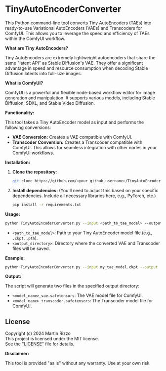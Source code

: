 # TinyAutoEncoderConverter

This Python command-line tool converts Tiny AutoEncoders (TAEs) into ready-to-use Variational AutoEncoders (VAEs) and Transcoders for ComfyUI.  This allows you to leverage the speed and efficiency of TAEs within the ComfyUI workflow.

**What are Tiny AutoEncoders?**

Tiny AutoEncoders are extremely lightweight autoencoders that share the same "latent API" as Stable Diffusion's VAE.  They offer a significant advantage in speed and resource consumption when decoding Stable Diffusion latents into full-size images.

**What is ComfyUI?**

ComfyUI is a powerful and flexible node-based workflow editor for image generation and manipulation. It supports various models, including Stable Diffusion, SDXL, and Stable Video Diffusion.

**Functionality:**

This tool takes a Tiny AutoEncoder model as input and performs the following conversions:

* **VAE Conversion:** Creates a VAE compatible with ComfyUI.
* **Transcoder Conversion:** Creates a Transcoder compatible with ComfyUI.  This allows for seamless integration with other nodes in your ComfyUI workflows.

**Installation:**

1. **Clone the repository:**
   ```bash
   git clone https://github.com/<your_github_username>/TinyAutoEncoderConverter.git
   ```

2. **Install dependencies:**  (You'll need to adjust this based on your specific dependencies.  Include all necessary libraries here, e.g., PyTorch, etc.)
   ```bash
   pip install -r requirements.txt
   ```

**Usage:**

```bash
python TinyAutoEncoderConverter.py --input <path_to_tae_model> --output <output_directory>
```

* `<path_to_tae_model>`: Path to your Tiny AutoEncoder model file (e.g., `.ckpt`, `.pth`).
* `<output_directory>`: Directory where the converted VAE and Transcoder files will be saved.

**Example:**

```bash
python TinyAutoEncoderConverter.py --input my_tae_model.ckpt --output ./comfyui_models
```

**Output:**

The script will generate two files in the specified output directory:

* `<model_name>_vae.safetensors`: The VAE model file for ComfyUI.
* `<model_name>_transcoder.safetensors`: The Transcoder model file for ComfyUI.


## License

Copyright (c) 2024 Martin Rizzo  
This project is licensed under the MIT license.  
See the ["LICENSE"](LICENSE) file for details.


**Disclaimer:**

This tool is provided "as is" without any warranty.  Use at your own risk.

